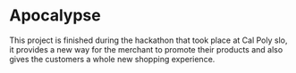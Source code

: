 # Apocalypse

This project is finished during the hackathon that took place at Cal Poly slo, it provides a new way for the merchant to promote their products and also gives the customers a whole new shopping experience.
